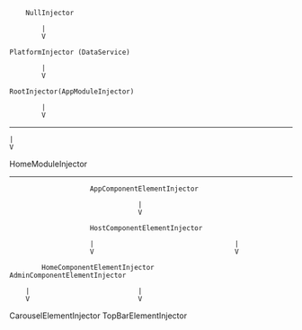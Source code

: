         NullInjector

            |
            V

    PlatformInjector (DataService)

            |
            V

    RootInjector(AppModuleInjector)

            |
            V

------------------------------------------------------

    |
    V

HomeModuleInjector

-------------------------------------------------------

                        AppComponentElementInjector

                                    |
                                    V
                        
                        HostComponentElementInjector

                        |                                   |
                        V                                   V

            HomeComponentElementInjector            AdminComponentElementInjector

        |                           |
        V                           V
                            
CarouselElementInjector       TopBarElementInjector
